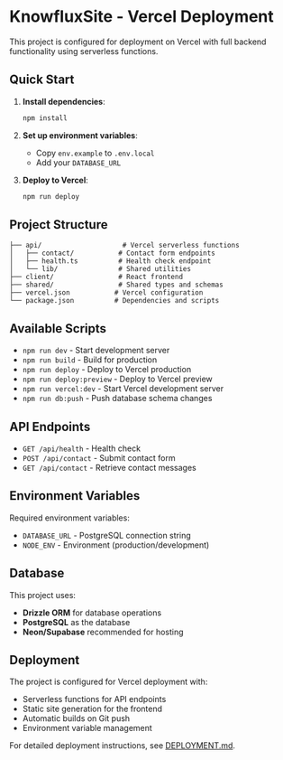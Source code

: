 # KnowfluxSite - Vercel Deployment

This project is configured for deployment on Vercel with full backend functionality using serverless functions.

## Quick Start

1. **Install dependencies**:
   ```bash
   npm install
   ```

2. **Set up environment variables**:
   - Copy `env.example` to `.env.local`
   - Add your `DATABASE_URL`

3. **Deploy to Vercel**:
   ```bash
   npm run deploy
   ```

## Project Structure

```
├── api/                    # Vercel serverless functions
│   ├── contact/           # Contact form endpoints
│   ├── health.ts          # Health check endpoint
│   └── lib/               # Shared utilities
├── client/                # React frontend
├── shared/                # Shared types and schemas
├── vercel.json           # Vercel configuration
└── package.json          # Dependencies and scripts
```

## Available Scripts

- `npm run dev` - Start development server
- `npm run build` - Build for production
- `npm run deploy` - Deploy to Vercel production
- `npm run deploy:preview` - Deploy to Vercel preview
- `npm run vercel:dev` - Start Vercel development server
- `npm run db:push` - Push database schema changes

## API Endpoints

- `GET /api/health` - Health check
- `POST /api/contact` - Submit contact form
- `GET /api/contact` - Retrieve contact messages

## Environment Variables

Required environment variables:
- `DATABASE_URL` - PostgreSQL connection string
- `NODE_ENV` - Environment (production/development)

## Database

This project uses:
- **Drizzle ORM** for database operations
- **PostgreSQL** as the database
- **Neon/Supabase** recommended for hosting

## Deployment

The project is configured for Vercel deployment with:
- Serverless functions for API endpoints
- Static site generation for the frontend
- Automatic builds on Git push
- Environment variable management

For detailed deployment instructions, see [DEPLOYMENT.md](./DEPLOYMENT.md).
